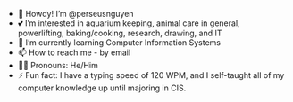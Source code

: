 - 🤠 Howdy! I’m @perseusnguyen
- 💕 I’m interested in aquarium keeping, animal care in general, powerlifting, baking/cooking, research, drawing, and IT
- 🌱 I’m currently learning Computer Information Systems
- 📫 How to reach me - by email
- 🏳️‍⚧️ Pronouns: He/Him
- ⚡ Fun fact: I have a typing speed of 120 WPM, and I self-taught all of my computer knowledge up until majoring in CIS.

<!---
perseusnguyen/perseusnguyen is a ✨ special ✨ repository because its `README.md` (this file) appears on your GitHub profile.
You can click the Preview link to take a look at your changes.
--->
